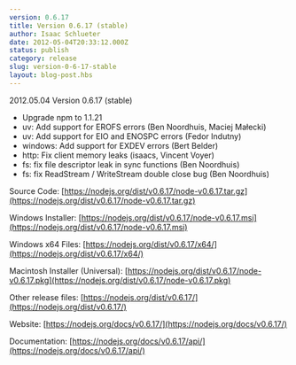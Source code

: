 ```yaml
---
version: 0.6.17
title: Version 0.6.17 (stable)
author: Isaac Schlueter
date: 2012-05-04T20:33:12.000Z
status: publish
category: release
slug: version-0-6-17-stable
layout: blog-post.hbs
---
```


2012.05.04 Version 0.6.17 (stable)

* Upgrade npm to 1.1.21
* uv: Add support for EROFS errors (Ben Noordhuis, Maciej Małecki)
* uv: Add support for EIO and ENOSPC errors (Fedor Indutny)
* windows: Add support for EXDEV errors (Bert Belder)
* http: Fix client memory leaks (isaacs, Vincent Voyer)
* fs: fix file descriptor leak in sync functions (Ben Noordhuis)
* fs: fix ReadStream / WriteStream double close bug (Ben Noordhuis)

Source Code: [https://nodejs.org/dist/v0.6.17/node-v0.6.17.tar.gz](https://nodejs.org/dist/v0.6.17/node-v0.6.17.tar.gz)

Windows Installer: [https://nodejs.org/dist/v0.6.17/node-v0.6.17.msi](https://nodejs.org/dist/v0.6.17/node-v0.6.17.msi)

Windows x64 Files: [https://nodejs.org/dist/v0.6.17/x64/](https://nodejs.org/dist/v0.6.17/x64/)

Macintosh Installer (Universal): [https://nodejs.org/dist/v0.6.17/node-v0.6.17.pkg](https://nodejs.org/dist/v0.6.17/node-v0.6.17.pkg)

Other release files: [https://nodejs.org/dist/v0.6.17/](https://nodejs.org/dist/v0.6.17/)

Website: [https://nodejs.org/docs/v0.6.17/](https://nodejs.org/docs/v0.6.17/)

Documentation: [https://nodejs.org/docs/v0.6.17/api/](https://nodejs.org/docs/v0.6.17/api/)
